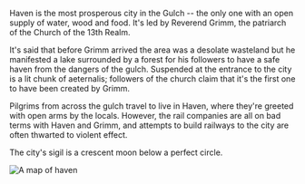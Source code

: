 Haven is the most prosperous city in the Gulch -- the only one with an open supply of water, wood and food. It's led by Reverend Grimm, the patriarch of the Church of the 13th Realm.

It's said that before Grimm arrived the area was a desolate wasteland but he manifested a lake surrounded by a forest for his followers to have a safe haven from the dangers of the gulch. Suspended at the entrance to the city is a lit chunk of aeternalis; followers of the church claim that it's the first one to have been created by Grimm.

Pilgrims from across the gulch travel to live in Haven, where they're greeted with open arms by the locals. However, the rail companies are all on bad terms with Haven and Grimm, and attempts to build railways to the city are often thwarted to violent effect.

The city's sigil is a crescent moon below a perfect circle.

![A map of haven](/haven.png)

